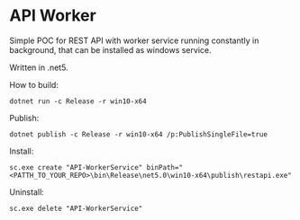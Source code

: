 # API Worker
Simple POC for REST API with worker service running constantly in background, that can be installed as windows service.

Written in .net5.

How to build:
```winbatch
dotnet run -c Release -r win10-x64 
```
Publish:
```winbatch
dotnet publish -c Release -r win10-x64 /p:PublishSingleFile=true
``` 
Install:
```winbatch
sc.exe create "API-WorkerService" binPath="<PATTH_TO_YOUR_REPO>\bin\Release\net5.0\win10-x64\publish\restapi.exe"
```
Uninstall:
```winbatch
sc.exe delete "API-WorkerService"
```